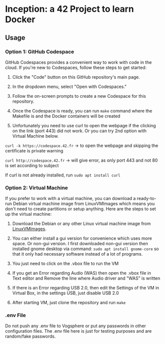 # Inception: a 42 Project to learn Docker

## Usage

### Option 1: GitHub Codespace

GitHub Codespaces provides a convenient way to work with code in the cloud. If you're new to Codespaces, follow these steps to get started:

1. Click the "Code" button on this GitHub repository's main page.

2. In the dropdown menu, select "Open with Codespaces."

3. Follow the on-screen prompts to create a new Codespace for this repository.

4. Once the Codespace is ready, you can run ```make``` command where the Makefile is and the Docker containers will be created

5. Unfortunately you need to use curl to open the webpage if the clicking on the link (port 443) did not work. Or you can try 2nd option with Virtual Machine below.

```curl -k https://codespace.42.fr```  ->  to open the webpage and skipping the certificate is private warning

```curl http://codespace.42.fr``` -> will give error, as only port 443 and not 80 is set according to subject

If curl is not already installed, run ```sudo apt install curl```

### Option 2: Virtual Machine

If you prefer to work with a virtual machine, you can download a ready-to-run Debian virtual machine image from LinuxVMImages which means you don't need to create partitions or setup anything. Here are the steps to set up the virtual machine:

1. Download the Debian or any other Linux virtual machine image from [LinuxVMImages](https://www.linuxvmimages.com/images/debian-12/).

2. You can either install a gui version for convenience which uses more space. Or non-gui version. I first downloaded non-gui version then installed gnome desktop via command: ```sudo apt install gnome-core```  so that it only had necessary software instead of a lot of programs.

3. You just need to click on the .vbox file to run the VM

4. If you get an Error regarding Audio (WAS) then open the .vbox file in Text editor and Remove the line where Audio driver and "WAS" is written

5. If there is an Error regarding USB 2.0, then edit the Settings of the VM in Virtual Box, in the settings USB, just disable USB 2.0

6. After starting VM, just clone the repository and run ```make```

### .env File

Do not push any .env file to Vogsphere or put any passwords in other configuration files. The .env file here is just for testing purposes and are random/fake passwords.


